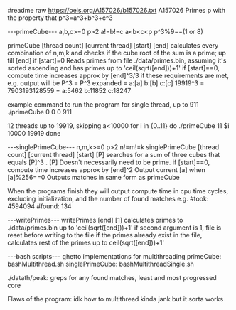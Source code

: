 #readme raw
https://oeis.org/A157026/b157026.txt
A157026 		Primes p with the property that p^3=a^3+b^3+c^3

---primeCube---
a,b,c>=0
p>2
a!=b!=c
a<b<c<p
p^3%9==(1 or 8)

primeCube [thread count] [current thread] [start] [end]
calculates every combination of n,m,k and checks if the cube root of the sum is a prime; up till [end] if [start]=0
Reads primes from file ./data/primes.bin, assuming it's sorted ascending and has primes up to 'ceil(sqrt([end]))+1'
if [start]==0, compute time increases approx by [end]^3/3
if these requirements are met, e.g. output will be
P^3		= P^3 expanded	=	a:[a] b:[b] c:[c]
19919^3 = 7903193128559 =  a:5462 b:11852 c:18247

example command to run the program for single thread, up to 911
./primeCube 0 0 0 911

12 threads up to 19919, skipping a<10000
for i in {0..11}
do
./primeCube 11 $i 10000 19919
done

---singlePrimeCube---
n,m,k>=0
p>2
n!=m!=k
singlePrimeCube [thread count] [current thread] [start] [P]
searches for a sum of three cubes that equals [P]^3 . [P] Doesn't necessarily need to be prime.
if [start]==0, compute time increases approx by [end]^2
Output current [a] when [a]%256==0
Outputs matches in same form as primeCube

When the programs finish they will output compute time in cpu time cycles, excluding initialization, and the number of found matches
e.g.
#took: 4594094
#found: 134


---writePrimes---
writePrimes [end] [1]
calculates primes to ./data/primes.bin up to 'ceil(sqrt([end]))+1'
if second argument is 1, file is reset before writing to the file
if the primes already exist in the file, calculates rest of the primes up to ceil(sqrt([end]))+1'

---bash scripts---
ghetto implementations for multithreading
primeCube: 			bashMultithread.sh
singlePrimeCube:	bashMultithreadSingle.sh

./datath/peak: greps for any found matches, least and most progressed core

Flaws of the program:
idk how to multithread
kinda jank but it sorta works